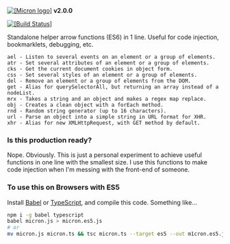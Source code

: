 [![[Micron logo]](https://cdn.rawgit.com/vangware/micron/master/logo.svg)](https://vangware.com) **v2.0.0**

[![[Build Status]](https://img.shields.io/travis/vangware/micron.svg?style=flat-square)](https://travis-ci.org/vangware/micron)

Standalone helper arrow functions (ES6) in 1 line. Useful for code injection, bookmarklets, debugging, etc.

```
ael - Listen to several events on an element or a group of elements.
atr - Set several attributes of an element or a group of elements.
cks - Get the current document cookies in object form.
css - Set several styles of an element or a group of elements.
del - Remove an element or a group of elements from the DOM.
get - Alias for querySelectorAll, but returning an array instead of a nodeList.
mrx - Takes a string and an object and makes a regex map replace.
obj - Creates a clean object with a forEach method.
rnd - Random string generator (up to 16 characters).
url - Parse an object into a simple string in URL format for XHR.
xhr - Alias for new XMLHttpRequest, with GET method by default.
```

### Is this production ready?

Nope. Obviously. This is just a personal experiment to achieve useful functions in one line with the smallest size.
I use this functions to make code injection when I'm messing with the front-end of someone.

### To use this on Browsers with ES5

Install [Babel](https://github.com/babel/babel) or [TypeScript](https://github.com/Microsoft/TypeScript), and compile this code. Something like...
````sh
npm i -g babel typescript
babel micron.js > micron.es5.js
# or
mv micron.js micron.ts && tsc micron.ts --target es5 --out m1cron.es5.js
````
